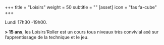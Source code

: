 +++
title = "Loisirs"
weight = 50
subtitle = ""
[asset]
  icon = "fas fa-cube"
+++

Lundi 17h30 -19h00.

 __\> 15 ans__, les Loisirs’Roller est un cours tous niveaux très convivial axé sur l’apprentissage de la technique et le jeu.



